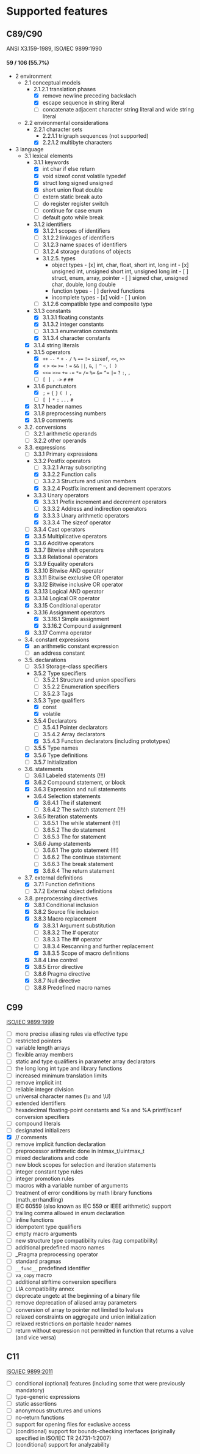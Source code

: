 # Supported features
## C89/C90
ANSI X3.159-1989, ISO/IEC 9899:1990

#### 59 / 106 (55.7%)

- 2 environment
  - 2.1 conceptual models
     - 2.1.2.1 translation phases
         - [x] remove newline preceding backslach
         - [x] escape sequence in string literal
         - [ ] concatenate adjacent character string literal and wide string literal
  - 2.2 environmental considerations
     - 2.2.1 character sets
         - 2.2.1.1 trigraph sequences (not supported)
         - [x] 2.2.1.2 multibyte characters
- 3 language
  - 3.1 lexical elements
     - 3.1.1 keywords
         - [x] int char if else return
         - [x] void sizeof const volatile typedef
         - [x] struct long signed unsigned
         - [x] short union float double
         - [ ] extern static break auto
         - [ ] do register register switch
         - [ ] continue for case enum
         - [ ] default goto while break
     - 3.1.2 identifiers
         - [x] 3.1.2.1 scopes of identifiers
         - [ ] 3.1.2.2 linkages of identifiers
         - [ ] 3.1.2.3 name spaces of identifiers
         - [ ] 3.1.2.4 storage durations of objects
         - 3.1.2.5. types
              - object types
                    - [x] int, char, float, short int, long int
                    - [x] unsigned int, unsigned short int, unsigned long int
                    - [ ] struct, enum, array, pointer
                    - [ ] signed char, unsigned char, double, long double
              - function types
                    - [ ] derived functions
              - incomplete types
                    - [x] void
                    - [ ] union
         - [ ] 3.1.2.6 compatible type and composite type
     - 3.1.3 constants
         - [x] 3.1.3.1 floating constants
         - [x] 3.1.3.2 integer constants
         - [ ] 3.1.3.3 enumeration constants
         - [x] 3.1.3.4 character constants
     - [x] 3.1.4 string literals
     - 3.1.5 operators
         - [x] `++` `--` `*` `+` `-` `/` `%` `==` `!=` `sizeof`, `<<`, `>>`
         - [x] `<` `>` `<=` `>=` `!` `=` `&&` `||`, `&`, `|` `^` `~`, `( )`
         - [x] `<<=` `>>=` `+=` `-=` `*=` `/=` `%=` `&=` `^=` `|=` `?` `:`, `,`
         - [ ] `[ ]` `.` `->` `#` `##`
     - 3.1.6 punctuators
         - [x] `;` `=` `{` `}` `( )` `,`
         - [ ] `[ ]` `*` `:` `...` `#`
     - [x] 3.1.7 header names
     - [x] 3.1.8 preprocessing numbers
     - [x] 3.1.9 comments
  - 3.2. conversions
     - [ ] 3.2.1 arithmetic operands
     - [ ] 3.2.2 other operands
  - 3.3. expressions
     - [ ] 3.3.1 Primary expressions
     - 3.3.2 Postfix operators
         - [ ] 3.3.2.1 Array subscripting
         - [x] 3.3.2.2 Function calls
         - [ ] 3.3.2.3 Structure and union members
         - [x] 3.3.2.4 Postfix increment and decrement operators
     - 3.3.3 Unary operators
         - [x] 3.3.3.1 Prefix increment and decrement operators
         - [ ] 3.3.3.2 Address and indirection operators
         - [x] 3.3.3.3 Unary arithmetic operators
         - [x] 3.3.3.4 The sizeof operator
     - [ ] 3.3.4 Cast operators
     - [x] 3.3.5 Multiplicative operators
     - [x] 3.3.6 Additive operators
     - [x] 3.3.7 Bitwise shift operators
     - [x] 3.3.8 Relational operators
     - [x] 3.3.9 Equality operators
     - [x] 3.3.10 Bitwise AND operator
     - [x] 3.3.11 Bitwise exclusive OR operator
     - [x] 3.3.12 Bitwise inclusive OR operator
     - [x] 3.3.13 Logical AND operator
     - [x] 3.3.14 Logical OR operator
     - [x] 3.3.15 Conditional operator
     - 3.3.16 Assignment operators
         - [x] 3.3.16.1 Simple assignment
         - [x] 3.3.16.2 Compound assignment
     - [x] 3.3.17 Comma operator
  - 3.4. constant expressions
     - [x] an arithmetic constant expression
     - [ ] an address constant
  - 3.5. declarations
     - [ ] 3.5.1 Storage-class specifiers
     - 3.5.2 Type specifiers
         - [ ] 3.5.2.1 Structure and union specifiers
         - [ ] 3.5.2.2 Enumeration specifiers
         - [ ] 3.5.2.3 Tags
     - 3.5.3 Type qualifiers
         - [x] const
         - [x] volatile
     - 3.5.4 Declarators
         - [ ] 3.5.4.1 Pointer declarators
         - [ ] 3.5.4.2 Array declarators
         - [x] 3.5.4.3 Function declarators (including prototypes)
     - [ ] 3.5.5 Type names
     - [x] 3.5.6 Type definitions
     - [ ] 3.5.7 Initialization
  - 3.6. statements
     - [ ] 3.6.1 Labeled statements (!!!)
     - [x] 3.6.2 Compound statement, or block
     - [x] 3.6.3 Expression and null statements
     - 3.6.4 Selection statements
         - [x] 3.6.4.1 The if statement
         - [ ] 3.6.4.2 The switch statement (!!!)
     - 3.6.5 Iteration statements
         - [ ] 3.6.5.1 The while statement (!!!)
         - [ ] 3.6.5.2 The do statement
         - [ ] 3.6.5.3 The for statement
     - 3.6.6 Jump statements
         - [ ] 3.6.6.1 The goto statement (!!!)
         - [ ] 3.6.6.2 The continue statement
         - [ ] 3.6.6.3 The break statement
         - [x] 3.6.6.4 The return statement
  - 3.7. external definitions
     - [x] 3.7.1 Function definitions
     - [ ] 3.7.2 External object definitions
  - 3.8. preprocessing directives
     - [x] 3.8.1 Conditional inclusion
     - [x] 3.8.2 Source file inclusion
     - [x] 3.8.3 Macro replacement
         - [x] 3.8.3.1 Argument substitution
         - [ ] 3.8.3.2 The # operator
         - [ ] 3.8.3.3 The ## operator
         - [ ] 3.8.3.4 Rescanning and further replacement
         - [x] 3.8.3.5 Scope of macro definitions
     - [x] 3.8.4 Line control
     - [x] 3.8.5 Error directive
     - [ ] 3.8.6 Pragma directive
     - [x] 3.8.7 Null directive
     - [ ] 3.8.8 Predefined macro names

## C99
[ISO/IEC 9899:1999](http://www.open-std.org/jtc1/sc22/wg14/www/docs/n1124.pdf)

- [ ] more precise aliasing rules via effective type
- [ ] restricted pointers
- [ ] variable length arrays
- [ ] flexible array members
- [ ] static and type qualifiers in parameter array declarators
- [ ] the long long int type and library functions
- [ ] increased minimum translation limits
- [ ] remove implicit int
- [ ] reliable integer division
- [ ] universal character names (\u and \U)
- [ ] extended identifiers
- [ ] hexadecimal floating-point constants and %a and %A printf/scanf conversion specifiers
- [ ] compound literals
- [ ] designated initializers
- [x] // comments
- [ ] remove implicit function declaration
- [ ] preprocessor arithmetic done in intmax\_t/uintmax\_t
- [ ] mixed declarations and code
- [ ] new block scopes for selection and iteration statements
- [ ] integer constant type rules
- [ ] integer promotion rules
- [ ] macros with a variable number of arguments
- [ ] treatment of error conditions by math library functions (math\_errhandling)
- [ ] IEC 60559 (also known as IEC 559 or IEEE arithmetic) support
- [ ] trailing comma allowed in enum declaration
- [ ] inline functions
- [ ] idempotent type qualifiers
- [ ] empty macro arguments
- [ ] new structure type compatibility rules (tag compatibility)
- [ ] additional predefined macro names
- [ ] \_Pragma preprocessing operator
- [ ] standard pragmas
- [ ] `__func__` predefined identifier
- [ ] `va_copy` macro
- [ ] additional strftime conversion specifiers
- [ ] LIA compatibility annex
- [ ] deprecate ungetc at the beginning of a binary file
- [ ] remove deprecation of aliased array parameters
- [ ] conversion of array to pointer not limited to lvalues
- [ ] relaxed constraints on aggregate and union initialization
- [ ] relaxed restrictions on portable header names
- [ ] return without expression not permitted in function that returns a value (and vice versa)

## C11
[ISO/IEC 9899:2011](http://www.open-std.org/jtc1/sc22/wg14/www/docs/n1570.pdf)

- [ ] conditional (optional) features (including some that were previously mandatory)
- [ ] type-generic expressions
- [ ] static assertions
- [ ] anonymous structures and unions
- [ ] no-return functions
- [ ] support for opening files for exclusive access
- [ ] \(conditional\) support for bounds-checking interfaces (originally specified in ISO/IEC TR 24731-1:2007)
- [ ] \(conditional\) support for analyzability
